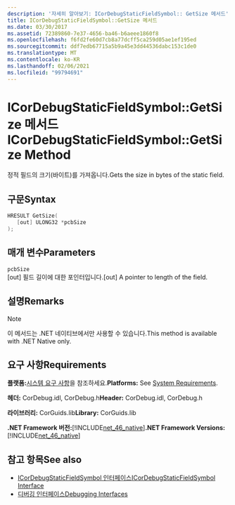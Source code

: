 ```yaml
---
description: '자세히 알아보기: ICorDebugStaticFieldSymbol:: GetSize 메서드'
title: ICorDebugStaticFieldSymbol::GetSize 메서드
ms.date: 03/30/2017
ms.assetid: 72389860-7e37-4656-ba46-b6aeee1860f8
ms.openlocfilehash: f6fd2fe60d7cb8a77dcff5ca259d05ae1ef195ed
ms.sourcegitcommit: ddf7edb67715a5b9a45e3dd44536dabc153c1de0
ms.translationtype: MT
ms.contentlocale: ko-KR
ms.lasthandoff: 02/06/2021
ms.locfileid: "99794691"
---
```

# <a name="icordebugstaticfieldsymbolgetsize-method"></a><span data-ttu-id="57f5a-103">ICorDebugStaticFieldSymbol::GetSize 메서드</span><span class="sxs-lookup"><span data-stu-id="57f5a-103">ICorDebugStaticFieldSymbol::GetSize Method</span></span>

<span data-ttu-id="57f5a-104">정적 필드의 크기(바이트)를 가져옵니다.</span><span class="sxs-lookup"><span data-stu-id="57f5a-104">Gets the size in bytes of the static field.</span></span>  
  
## <a name="syntax"></a><span data-ttu-id="57f5a-105">구문</span><span class="sxs-lookup"><span data-stu-id="57f5a-105">Syntax</span></span>  
  
```cpp  
HRESULT GetSize(  
   [out] ULONG32 *pcbSize  
);  
```  
  
## <a name="parameters"></a><span data-ttu-id="57f5a-106">매개 변수</span><span class="sxs-lookup"><span data-stu-id="57f5a-106">Parameters</span></span>  

 `pcbSize`  
 <span data-ttu-id="57f5a-107">[out] 필드 길이에 대한 포인터입니다.</span><span class="sxs-lookup"><span data-stu-id="57f5a-107">[out] A pointer to length of the field.</span></span>  
  
## <a name="remarks"></a><span data-ttu-id="57f5a-108">설명</span><span class="sxs-lookup"><span data-stu-id="57f5a-108">Remarks</span></span>  
  
> [!NOTE]
> <span data-ttu-id="57f5a-109">이 메서드는 .NET 네이티브에서만 사용할 수 있습니다.</span><span class="sxs-lookup"><span data-stu-id="57f5a-109">This method is available with .NET Native only.</span></span>  
  
## <a name="requirements"></a><span data-ttu-id="57f5a-110">요구 사항</span><span class="sxs-lookup"><span data-stu-id="57f5a-110">Requirements</span></span>  

 <span data-ttu-id="57f5a-111">**플랫폼:**[시스템 요구 사항](../../get-started/system-requirements.md)을 참조하세요.</span><span class="sxs-lookup"><span data-stu-id="57f5a-111">**Platforms:** See [System Requirements](../../get-started/system-requirements.md).</span></span>  
  
 <span data-ttu-id="57f5a-112">**헤더:** CorDebug.idl, CorDebug.h</span><span class="sxs-lookup"><span data-stu-id="57f5a-112">**Header:** CorDebug.idl, CorDebug.h</span></span>  
  
 <span data-ttu-id="57f5a-113">**라이브러리:** CorGuids.lib</span><span class="sxs-lookup"><span data-stu-id="57f5a-113">**Library:** CorGuids.lib</span></span>  
  
 <span data-ttu-id="57f5a-114">**.NET Framework 버전:**[!INCLUDE[net_46_native](../../../../includes/net-46-native-md.md)]</span><span class="sxs-lookup"><span data-stu-id="57f5a-114">**.NET Framework Versions:** [!INCLUDE[net_46_native](../../../../includes/net-46-native-md.md)]</span></span>  
  
## <a name="see-also"></a><span data-ttu-id="57f5a-115">참고 항목</span><span class="sxs-lookup"><span data-stu-id="57f5a-115">See also</span></span>

- [<span data-ttu-id="57f5a-116">ICorDebugStaticFieldSymbol 인터페이스</span><span class="sxs-lookup"><span data-stu-id="57f5a-116">ICorDebugStaticFieldSymbol Interface</span></span>](icordebugstaticfieldsymbol-interface.md)
- [<span data-ttu-id="57f5a-117">디버깅 인터페이스</span><span class="sxs-lookup"><span data-stu-id="57f5a-117">Debugging Interfaces</span></span>](debugging-interfaces.md)
